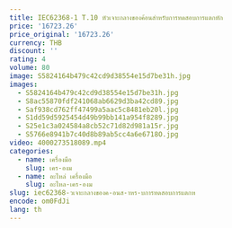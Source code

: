 ```yaml
---
title: IEC62368-1 T.10 หัวเจาะกลางของค้อนสําหรับการทดสอบการแตกหัก
price: '16723.26'
price_original: '16723.26'
currency: THB
discount: ''
rating: 4
volume: 80
image: S5824164b479c42cd9d38554e15d7be31h.jpg
images:
  - S5824164b479c42cd9d38554e15d7be31h.jpg
  - S8ac55870fdf241068ab6629d3ba42cd89.jpg
  - Saf938cd762ff47499a5aac5c8481eb20l.jpg
  - S1dd59d5925454d49b99bb141a954f8289.jpg
  - S25e1c3a024584a8cb52c71d82d981a15r.jpg
  - S5766e8941b7c40d8b89ab5cc4a6e6718O.jpg
video: 4000273518089.mp4
categories:
  - name: เครื่องมือ
    slug: เคร-องม
  - name: อะไหล่ เครื่องมือ
    slug: อะไหล-เคร-องม
slug: iec62368-วเจาะกลางของค-อนส-าหร-บการทดสอบการแตกห
encode: om0FdJi
lang: th
---
```

  
